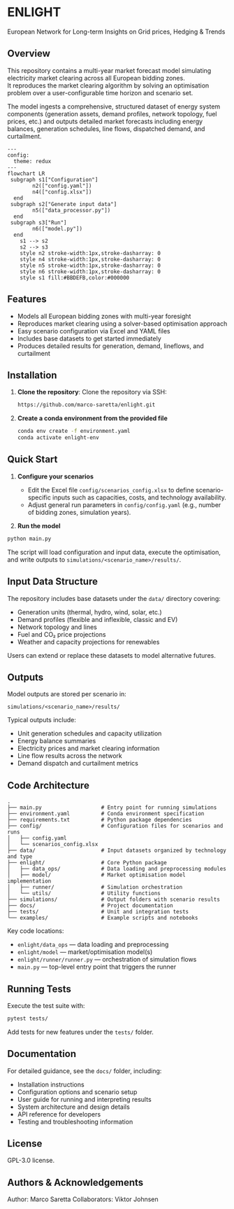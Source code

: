 # ENLIGHT

European Network for Long-term Insights on Grid prices, Hedging & Trends

## Overview
This repository contains a multi-year market forecast model simulating electricity market clearing across all European bidding zones.  
It reproduces the market clearing algorithm by solving an optimisation problem over a user-configurable time horizon and scenario set.  

The model ingests a comprehensive, structured dataset of energy system components (generation assets, demand profiles, network topology, fuel prices, etc.) and outputs detailed market forecasts including energy balances, generation schedules, line flows, dispatched demand, and curtailment.

```mermaid
---
config:
  theme: redux
---
flowchart LR
 subgraph s1["Configuration"]
        n2(["config.yaml"])
        n4(["config.xlsx"])
  end
 subgraph s2["Generate input data"]
        n5(["data_processor.py"])
  end
 subgraph s3["Run"]
        n6(["model.py"])
  end
    s1 --> s2
    s2 --> s3
    style n2 stroke-width:1px,stroke-dasharray: 0
    style n4 stroke-width:1px,stroke-dasharray: 0
    style n5 stroke-width:1px,stroke-dasharray: 0
    style n6 stroke-width:1px,stroke-dasharray: 0
    style s1 fill:#BBDEFB,color:#000000

```
## Features

- Models all European bidding zones with multi-year foresight  
- Reproduces market clearing using a solver-based optimisation approach  
- Easy scenario configuration via Excel and YAML files  
- Includes base datasets to get started immediately  
- Produces detailed results for generation, demand, lineflows, and curtailment  

## Installation

1. **Clone the repository**:
   Clone the repository via SSH:
    ```bash
    https://github.com/marco-saretta/enlight.git
    ```

2. **Create a conda environment from the provided file**
   ```bash
   conda env create -f environment.yaml
   conda activate enlight-env
   ```


## Quick Start

1. **Configure your scenarios**

   - Edit the Excel file `config/scenarios_config.xlsx` to define scenario-specific inputs such as capacities, costs, and technology availability.  
   - Adjust general run parameters in `config/config.yaml` (e.g., number of bidding zones, simulation years).  

2. **Run the model**

```bash
python main.py
```

The script will load configuration and input data, execute the optimisation, and write outputs to `simulations/<scenario_name>/results/`.  

## Input Data Structure

The repository includes base datasets under the `data/` directory covering:

- Generation units (thermal, hydro, wind, solar, etc.)  
- Demand profiles (flexible and inflexible, classic and EV)  
- Network topology and lines  
- Fuel and CO₂ price projections  
- Weather and capacity projections for renewables  

Users can extend or replace these datasets to model alternative futures.

## Outputs

Model outputs are stored per scenario in:

```
simulations/<scenario_name>/results/
```

Typical outputs include:

- Unit generation schedules and capacity utilization  
- Energy balance summaries  
- Electricity prices and market clearing information  
- Line flow results across the network  
- Demand dispatch and curtailment metrics  


## Code Architecture

```
.
├── main.py                   # Entry point for running simulations
├── environment.yaml          # Conda environment specification
├── requirements.txt          # Python package dependencies
├── config/                   # Configuration files for scenarios and runs
│   ├── config.yaml
│   └── scenarios_config.xlsx
├── data/                     # Input datasets organized by technology and type
├── enlight/                  # Core Python package
│   ├── data_ops/             # Data loading and preprocessing modules
│   ├── model/                # Market optimisation model implementation
│   ├── runner/               # Simulation orchestration
│   └── utils/                # Utility functions
├── simulations/              # Output folders with scenario results
├── docs/                     # Project documentation
├── tests/                    # Unit and integration tests
└── examples/                 # Example scripts and notebooks
```

Key code locations:
- `enlight/data_ops` — data loading and preprocessing
- `enlight/model` — market/optimisation model(s)
- `enlight/runner/runner.py` — orchestration of simulation flows
- `main.py` — top-level entry point that triggers the runner

## Running Tests

Execute the test suite with:

```bash
pytest tests/
```

Add tests for new features under the `tests/` folder.


## Documentation

For detailed guidance, see the `docs/` folder, including:

- Installation instructions  
- Configuration options and scenario setup  
- User guide for running and interpreting results  
- System architecture and design details  
- API reference for developers  
- Testing and troubleshooting information  

## License

GPL-3.0 license.

## Authors & Acknowledgements

Author: Marco Saretta
Collaborators: Viktor Johnsen